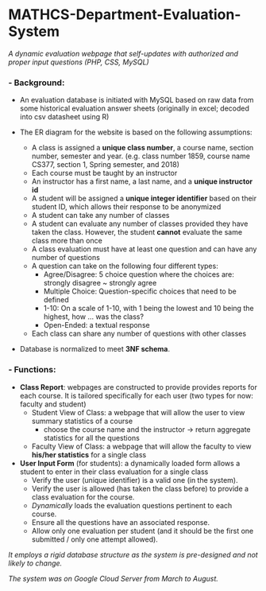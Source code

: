 # MATHCS-Department-Evaluation-System
*A dynamic evaluation webpage that self-updates with authorized and proper input questions (PHP, CSS, MySQL)*

### - Background:
  - An evaluation database is initiated with MySQL based on raw data from some historical evaluation answer
sheets (originally in excel; decoded into csv datasheet using R)

  - The ER diagram for the website is based on the following assumptions:
    - A class is assigned a **unique class number**, a course name, section number, semester and year. (e.g. class number 1859, course name CS377, section 1, Spring semester, and 2018)
    - Each course must be taught by an instructor
    - An instructor has a first name, a last name, and a **unique instructor id**
    - A student will be assigned a **unique integer identifier** based on their student ID, which allows their response to be anonymized
    - A student can take any number of classes
    - A student can evaluate any number of classes provided they have taken the class. However, the student **cannot** evaluate the same class more than once
    - A class evaluation must have at least one question and can have any number of questions
    - A question can take on the following four different types:
      - Agree/Disagree: 5 choice question where the choices are: strongly disagree ~ strongly agree
      - Multiple Choice: Question-specific choices that need to be defined
      - 1-10: On a scale of 1-10, with 1 being the lowest and 10 being the highest, how ... was the class?
      - Open-Ended: a textual response
    - Each class can share any number of questions with other classes

  - Database is normalized to meet **3NF schema**.

### - Functions:
  - **Class Report**: webpages are constructed to provide provides reports for each course. It is tailored specifically for each user (two types for now: faculty and student)
    - Student View of Class: a webpage that will allow the user to view summary statistics of a course
      - choose the course name and the instructor -> return aggregate statistics for all the questions
    - Faculty View of Class: a webpage that will allow the faculty to view **his/her statistics** for a single class
  - **User Input Form** (for students): a dynamically loaded form allows a student to enter in their class evaluation for a single class
      - Verify the user (unique identifier) is a valid one (in the system).
      - Verify the user is allowed (has taken the class before) to provide a class evaluation for the course.
      - *Dynamically* loads the evaluation questions pertinent to each course.
      - Ensure all the questions have an associated response.
      - Allow only one evaluation per student (and it should be the first one submitted / only one attempt allowed).


*It employs a rigid database structure as the system is pre-designed and not likely to change.*

*The system was on Google Cloud Server from March to August.*
